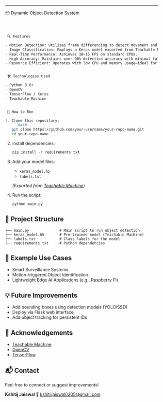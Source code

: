 
---
 📦 Dynamic Object Detection System
````markdown



 🔍 Features

- Motion Detection: Utilizes frame differencing to detect movement and define Regions of Interest (ROIs).
- Image Classification: Employs a Keras model exported from Teachable Machine to classify detected objects.
- Real-Time Performance: Achieves 10–15 FPS on standard CPUs.
- High Accuracy: Maintains over 90% detection accuracy with minimal false positives.
- Resource Efficient: Operates with low CPU and memory usage—ideal for edge devices like Raspberry Pi.


 🛠️ Technologies Used

- Python 3.8+
- OpenCV
- TensorFlow / Keras
- Teachable Machine


 🚀 How to Run

1. Clone this repository:
   ```bash
   git clone https://github.com/your-username/your-repo-name.git
   cd your-repo-name
````

2. Install dependencies:

   ```bash
   pip install -r requirements.txt
   ```

3. Add your model files:

   * `keras_model.h5`
   * `labels.txt`

   *(Exported from [Teachable Machine](https://teachablemachine.withgoogle.com/))*

4. Run the script:

   ```bash
   python main.py
   ```


## 📂 Project Structure

```
├── main.py              # Main script to run object detection
├── keras_model.h5       # Pre-trained model (Teachable Machine)
├── labels.txt           # Class labels for the model
├── requirements.txt     # Python dependencies
```


## 🤖 Example Use Cases

* Smart Surveillance Systems
* Motion-triggered Object Identification
* Lightweight Edge AI Applications (e.g., Raspberry Pi)


## 💡 Future Improvements

* Add bounding boxes using detection models (YOLO/SSD)
* Deploy via Flask web interface
* Add object tracking for persistent IDs


## 🙌 Acknowledgements

* [Teachable Machine](https://teachablemachine.withgoogle.com/)
* [OpenCV](https://opencv.org/)
* [TensorFlow](https://www.tensorflow.org/)


## 📬 Contact

Feel free to connect or suggest improvements!

**Kshitij Jaiswal**
📧 [kshitijjaiswal0205@gmail.com](mailto:kshitijjaiswal0205@gmail.com)


